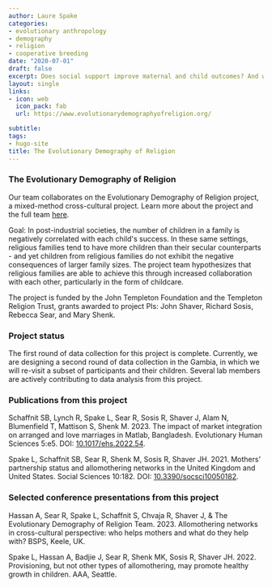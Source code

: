 ```yaml
---
author: Laure Spake
categories:
- evolutionary anthropology
- demography
- religion
- cooperative breeding
date: "2020-07-01"
draft: false
excerpt: Does social support improve maternal and child outcomes? And what role does belonging to a religious group play in promoting social networks and cooperation?
layout: single
links:
- icon: web
  icon_pack: fab
  url: https://www.evolutionarydemographyofreligion.org/

subtitle: 
tags:
- hugo-site
title: The Evolutionary Demography of Religion
---
```


### The Evolutionary Demography of Religion

Our team collaborates on the Evolutionary Demography of Religion project, a mixed-method cross-cultural project. Learn more about the project and the full team [here](https://www.evolutionarydemographyofreligion.org/).

Goal: In post-industrial societies, the number of children in a family is negatively correlated with each child's success. In these same settings, religious families tend to have more children than their secular counterparts - and yet children from religious families do not exhibit the negative consequences of larger family sizes. The project team hypothesizes that religious families are able to achieve this through increased collaboration with each other, particularly in the form of childcare.

The project is funded by the John Templeton Foundation and the Templeton Religion Trust, grants awarded to project PIs: John Shaver, Richard Sosis, Rebecca Sear, and Mary Shenk.


### Project status

The first round of data collection for this project is complete. Currently, we are designing a second round of data collection in the Gambia, in which we will re-visit a subset of participants and their children. Several lab members are actively contributing to data analysis from this project.


### Publications from this project

Schaffnit SB, Lynch R, Spake L, Sear R, Sosis R, Shaver J, Alam N, Blumenfield T, Mattison S, Shenk M. 2023. The impact of market integration on arranged and love marriages in Matlab, Bangladesh. Evolutionary Human Sciences 5:e5. DOI: [10.1017/ehs.2022.54](https://doi.org/10.1017/ehs.2022.54).

Spake L, Schaffnit SB, Sear R, Shenk M, Sosis R, Shaver JH. 2021. Mothers’ partnership status and allomothering networks in the United Kingdom and United States. Social Sciences 10:182. DOI: [10.3390/socsci10050182](https://doi.org/10.3390/socsci10050182). 


### Selected conference presentations from this project

Hassan A, Sear R, Spake L, Schaffnit S, Chvaja R, Shaver J, & The Evolutionary Demography of Religion Team. 2023. Allomothering networks in cross-cultural perspective: who helps mothers and what do they help with? BSPS, Keele, UK.

Spake L, Hassan A, Badjie J, Sear R, Shenk MK, Sosis R, Shaver JH. 2022. Provisioning, but not other types of allomothering, may promote healthy growth in children. AAA, Seattle.




